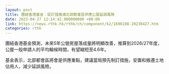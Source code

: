```yaml
---
layout: post
title: 團結香港基金：促訂措施減北部都會區供應公屋延誤風險
date: 2023-04-27 12:14:42.000000000 +08:00
link: https://news.rthk.hk/rthk/ch/component/k2/1698108-20230427.htm
categories: rthk
---
```


團結香港基金預測，未來5年公營房屋落成量將明顯改善，推算到2026/27年度，公屋一般申請人的平均輪候時間，有望縮短至4.6年。

基金表示，北部都會區將會是供應重點，建議當局預先制訂措施，安置和搬遷土地佔用人，減少延誤風險。
